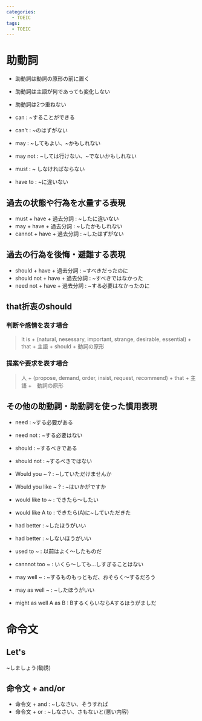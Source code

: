 ```yaml
---
categories:
  - TOEIC
tags:
  - TOEIC
---
```


# 助動詞

- 助動詞は動詞の原形の前に置く
- 助動詞は主語が何であっても変化しない
- 助動詞は2つ重ねない

- can : ~することができる
- can't : ~のはずがない
- may : ~してもよい、~かもしれない
- may not : ~しては行けない、~でないかもしれない
- must : ~ しなければならない
- have to : ~に違いない

## 過去の状態や行為を水量する表現

- must + have + 過去分詞 : ~したに違いない
- may + have + 過去分詞 : ~したかもしれない
- cannot + have + 過去分詞 : ~したはずがない

## 過去の行為を後悔・避難する表現

- should + have + 過去分詞 : ~すべきだったのに
- should not + have + 過去分詞 : ~すべきではなかった
- need not + have + 過去分詞 : ~する必要はなかったのに

## that折衷のshould

### 判断や感情を表す場合　

> It is + (natural, nesessary, important, strange, desirable, essential) + that + 主語 + should + 動詞の原形

### 提案や要求を表す場合

> 人 + (propose, demand, order, insist, request, recommend) + that + 主語 +　動詞の原形

## その他の助動詞・助動詞を使った慣用表現

- need : ~する必要がある
- need not : ~する必要はない
- should : ~するべきである
- should not : ~するべきではない
- Would you ~ ? : ~していただけませんか
- Would you like ~ ? : ~はいかがですか
- would like to ~ : できたら〜したい
- would like A to : できたら(A)に~していただきた

- had better : ~したほうがいい
- had better : ~しないほうがいい
- used to ~ : 以前はよく〜したものだ
- cannnot too ~ : いくら〜しても...しすぎることはない
- may well ~ : ~するものもっともだ、おそらく〜するだろう
- may as well ~ : ~したほうがいい
- might as well A as B : BするくらいならAするほうがましだ

# 命令文

## Let's

~しましょう(勧誘)

## 命令文 + and/or

- 命令文 + and : ~しなさい、そうすれば
- 命令文 + or : ~しなさい、さもないと(悪い内容)

